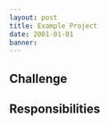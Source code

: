 ```yaml
---
layout: post
title: Example Project
date: 2001-01-01
banner: 
---
```



## Challenge



## Responsibilities



[mobileajaxfaq]: http://ajax.sys-con.com/node/384206